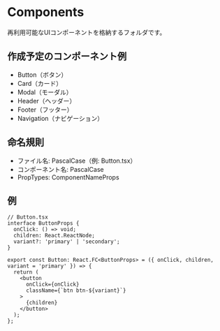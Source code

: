 # Components

再利用可能なUIコンポーネントを格納するフォルダです。

## 作成予定のコンポーネント例

- Button（ボタン）
- Card（カード）
- Modal（モーダル）
- Header（ヘッダー）
- Footer（フッター）
- Navigation（ナビゲーション）

## 命名規則

- ファイル名: PascalCase（例: Button.tsx）
- コンポーネント名: PascalCase
- PropTypes: ComponentNameProps

## 例

```tsx
// Button.tsx
interface ButtonProps {
  onClick: () => void;
  children: React.ReactNode;
  variant?: 'primary' | 'secondary';
}

export const Button: React.FC<ButtonProps> = ({ onClick, children, variant = 'primary' }) => {
  return (
    <button 
      onClick={onClick}
      className={`btn btn-${variant}`}
    >
      {children}
    </button>
  );
};
```
